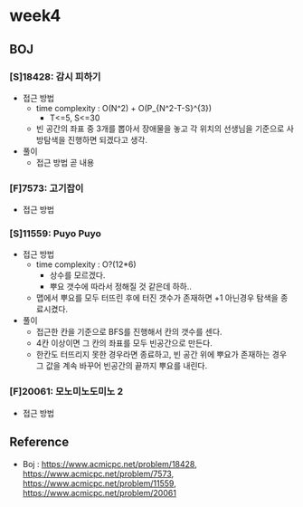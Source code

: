 # week4

## BOJ

### [S]18428: 감시 피하기 
- 접근 방법
    - time complexity : O(N^2) + O(P_{N^2-T-S}^{3})
        - T<=5, S<=30
    - 빈 공간의 좌표 중 3개를 뽑아서 장애물을 놓고 각 위치의 선생님을 기준으로 사방탐색을 진행하면 되겠다고 생각.
- 풀이
    - 접근 방법 곧 내용


### [F]7573: 고기잡이
- 접근 방법


### [S]11559: Puyo Puyo
- 접근 방법
    - time complexity : O?(12*6)
        - 상수를 모르겠다.
        - 뿌요 갯수에 따라서 정해질 것 같은데 하하..
    - 맵에서 뿌요를 모두 터뜨린 후에 터진 갯수가 존재하면 +1 아닌경우 탐색을 종료시켰다.
- 풀이
    - 접근한 칸을 기준으로 BFS를 진행해서 칸의 갯수를 센다.
    - 4칸 이상이면 그 칸의 좌표를 모두 빈공간으로 만든다.
    - 한칸도 터뜨리지 못한 경우라면 종료하고, 빈 공간 위에 뿌요가 존재하는 경우 그 값을 계속 바꾸어 빈공간의 끝까지 뿌요를 내린다.


### [F]20061: 모노미노도미노 2
- 접근 방법


## Reference

- Boj : https://www.acmicpc.net/problem/18428, https://www.acmicpc.net/problem/7573, https://www.acmicpc.net/problem/11559, https://www.acmicpc.net/problem/20061